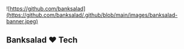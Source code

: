 ![https://github.com/banksalad](https://github.com/banksalad/.github/blob/main/images/banksalad-banner.jpeg)

## Banksalad ❤️ Tech
